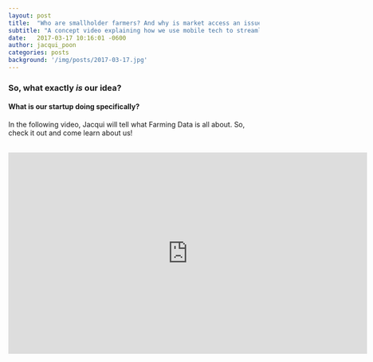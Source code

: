 ```yaml
---
layout: post
title:  "Who are smallholder farmers? And why is market access an issue?"
subtitle: "A concept video explaining how we use mobile tech to streamline crop transactions for smallholder buyers and farmers"
date:   2017-03-17 10:16:01 -0600
author: jacqui_poon
categories: posts
background: '/img/posts/2017-03-17.jpg'
---
```


### So, what exactly *is* our idea?  
#### What is our startup doing specifically?

In the following video, Jacqui will tell what Farming Data is all about. So, check it out and come learn about us!  

<br>

<div class="text-center">
<iframe src="https://player.vimeo.com/video/206495368" width="720" height="405" frameborder="0" webkitallowfullscreen mozallowfullscreen allowfullscreen></iframe>
</div>
